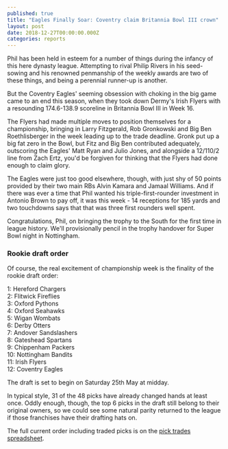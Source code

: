 ```yaml
---
published: true
title: "Eagles Finally Soar: Coventry claim Britannia Bowl III crown"
layout: post
date: 2018-12-27T00:00:00.000Z
categories: reports
---
```


Phil has been held in esteem for a number of things during the infancy of this here dynasty league. Attempting to rival Philip Rivers in his seed-sowing and his renowned penmanship of the weekly awards are two of these things, and being a perennial runner-up is another.

But the Coventry Eagles' seeming obsession with choking in the big game came to an end this season, when they took down Dermy's Irish Flyers with a resounding 174.6-138.9 scoreline in Britannia Bowl III in Week 16.

The Flyers had made multiple moves to position themselves for a championship, bringing in Larry Fitzgerald, Rob Gronkowski and Big Ben Roethlisberger in the week leading up to the trade deadline. Gronk put up a big fat zero in the Bowl, but Fitz and Big Ben contributed adequately, outscoring the Eagles' Matt Ryan and Julio Jones, and alongside a 12/110/2 line from Zach Ertz, you'd be forgiven for thinking that the Flyers had done enough to claim glory. 

The Eagles were just too good elsewhere, though, with just shy of 50 points provided by their two main RBs Alvin Kamara and Jamaal Williams. And if there was ever a time that Phil wanted his triple-first-rounder investment in Antonio Brown to pay off, it was this week - 14 receptions for 185 yards and two touchdowns says that that was three first rounders well spent.

Congratulations, Phil, on bringing the trophy to the South for the first time in league history. We'll provisionally pencil in the trophy handover for Super Bowl night in Nottingham.

### Rookie draft order

Of course, the real excitement of championship week is the finality of the rookie draft order:

1: Hereford Chargers  
2: Flitwick Fireflies  
3: Oxford Pythons  
4: Oxford Seahawks  
5: Wigan Wombats  
6: Derby Otters  
7: Andover Sandslashers  
8: Gateshead Spartans  
9: Chippenham Packers  
10: Nottingham Bandits  
11: Irish Flyers  
12: Coventry Eagles

The draft is set to begin on Saturday 25th May at midday.

In typical style, 31 of the 48 picks have already changed hands at least once. Oddly enough, though, the top 6 picks in the draft still belong to their original owners, so we could see some natural parity returned to the league if those franchises have their drafting hats on.

The full current order including traded picks is on the [pick trades spreadsheet](https://docs.google.com/spreadsheets/d/1tsYQSMBHSD3nFUQS6urrnqYPJQs94c-IdjJi1CznX1c/edit#gid=793272779).